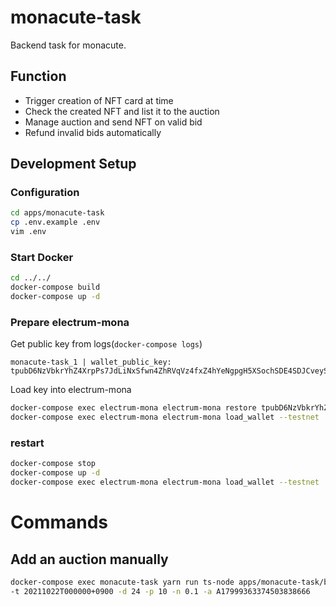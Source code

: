 # monacute-task

Backend task for monacute.

## Function

- Trigger creation of NFT card at time
- Check the created NFT and list it to the auction
- Manage auction and send NFT on valid bid
- Refund invalid bids automatically

## Development Setup

### Configuration

```bash
cd apps/monacute-task
cp .env.example .env
vim .env
```

### Start Docker

```bash
cd ../../
docker-compose build
docker-compose up -d
```

### Prepare electrum-mona

Get public key from logs(`docker-compose logs`)

```
monacute-task_1 | wallet_public_key: tpubD6NzVbkrYhZ4XrpPs7JdLiNxSfwn4ZhRVqVz4fxZ4hYeNgpgH5XSochSDE4SDJCveySZ3exjJtkl3dGbqFFYYRA3d4BFyTZwpJX3XLFjSDt
```

Load key into electrum-mona

```bash
docker-compose exec electrum-mona electrum-mona restore tpubD6NzVbkrYhZ4XrpPs7JdLiNxSfwn4ZhRVqVz4fxZ4hYeNgpgH5XSochSDE4SDJCveySZ3exjJtkl3dGbqFFYYRA3d4BFyTZwpJX3XLFjSDt --testnet
docker-compose exec electrum-mona electrum-mona load_wallet --testnet
```

### restart

```bash
docker-compose stop
docker-compose up -d
docker-compose exec electrum-mona electrum-mona load_wallet --testnet
```

# Commands

## Add an auction manually

```bash
docker-compose exec monacute-task yarn run ts-node apps/monacute-task/bin/create_auction.ts \
-t 20211022T000000+0900 -d 24 -p 10 -n 0.1 -a A17999363374503838666
```
